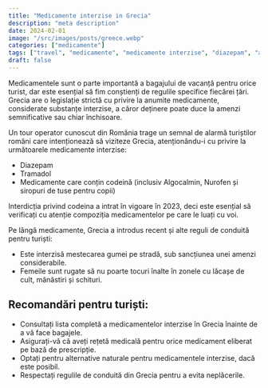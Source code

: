 ```yaml
---
title: "Medicamente interzise in Grecia"
description: "meta description"
date: 2024-02-01
image: "/src/images/posts/greece.webp"
categories: ["medicamente"]
tags: ["travel", "medicamente", "medicamente interzise", "diazepam", "algocalmin", "nurofen", "sirop tuse"]
draft: false
---
```


Medicamentele sunt o parte importantă a bagajului de vacanță pentru orice turist, dar este esențial să fim conștienți de regulile specifice fiecărei țări. Grecia are o legislație strictă cu privire la anumite medicamente, considerate substanțe interzise, a căror deținere poate duce la amenzi semnificative sau chiar închisoare.

Un tour operator cunoscut din România trage un semnal de alarmă turiștilor români care intenționează să viziteze Grecia, atenționându-i cu privire la următoarele medicamente interzise:

- Diazepam
- Tramadol
- Medicamente care conțin codeină (inclusiv Algocalmin, Nurofen și siropuri de tuse pentru copii)

Interdicția privind codeina a intrat în vigoare în 2023, deci este esențial să verificați cu atenție compoziția medicamentelor pe care le luați cu voi.

Pe lângă medicamente, Grecia a introdus recent și alte reguli de conduită pentru turiști:

- Este interzisă mestecarea gumei pe stradă, sub sancțiunea unei amenzi considerabile.
- Femeile sunt rugate să nu poarte tocuri înalte în zonele cu lăcașe de cult, mănăstiri și schituri.

## Recomandări pentru turiști:

- Consultați lista completă a medicamentelor interzise în Grecia înainte de a vă face bagajele.
- Asigurați-vă că aveți rețetă medicală pentru orice medicament eliberat pe bază de prescripție.
- Optați pentru alternative naturale pentru medicamentele interzise, dacă este posibil.
- Respectați regulile de conduită din Grecia pentru a evita neplăcerile.
